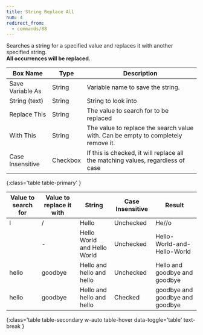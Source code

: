 ```yaml
---
title: String Replace All
num: 4
redirect_from:
  - commands/88
---
```


Searches a string for a specified value and replaces it with another specified string.\
**All occurrences will be replaced.**


| Box Name | Type | Description | 
|-------|--------|--------|
|Save Variable As|	String	|Variable name to save the string.
| String (text) 	|String	|String to look into
| Replace This|	String|	The value to search for to be replaced
| With This | String | The value to replace the search value with. Can be empty to completely remove it.
| Case Insensitive | Checkbox | If this is checked, it will replace all the matching values, regardless of case
{:class='table table-primary' }

| Value to search for | Value to replace it with| String| Case Insensitive| Result |
|-------|--------|--------|--------|--------
|l|/|Hello|Unchecked|He//o
| |-|Hello World and Hello World|Unchecked|Hello-World-and-Hello-World
|hello|goodbye|Hello and hello and hello|Unchecked|Hello and goodbye and goodbye
|hello|goodbye|Hello and hello and hello|Checked|goodbye and goodbye and goodbye
{:class='table table-secondary w-auto table-hover data-toggle='table' text-break }








